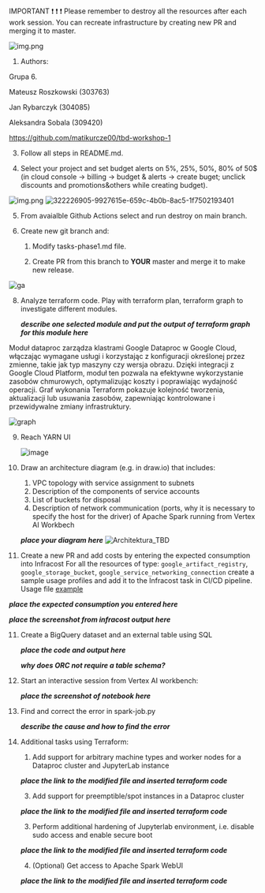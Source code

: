 IMPORTANT ❗ ❗ ❗ Please remember to destroy all the resources after each work session. You can recreate infrastructure by creating new PR and merging it to master.
  
![img.png](doc/figures/destroy.png)

1. Authors:

Grupa 6.

Mateusz Roszkowski (303763)

Jan Rybarczyk (304085)

Aleksandra Sobala (309420)

   https://github.com/matikurcze00/tbd-workshop-1

3. Follow all steps in README.md.


4. Select your project and set budget alerts on 5%, 25%, 50%, 80% of 50$ (in cloud console -> billing -> budget & alerts -> create buget; unclick discounts and promotions&others while creating budget).


  ![img.png](doc/figures/discounts.png)
  ![322226905-9927615e-659c-4b0b-8ac5-1f7502193401](https://github.com/matikurcze00/tbd-workshop-1/assets/88709044/aef3d489-37fd-48d3-86a1-9e04e0e378ac)


5. From avaialble Github Actions select and run destroy on main branch.
   
7. Create new git branch and:
    1. Modify tasks-phase1.md file.
    
    2. Create PR from this branch to **YOUR** master and merge it to make new release. 

![ga](https://github.com/matikurcze00/tbd-workshop-1/assets/88709044/98a7fbc3-c742-4803-b621-0b87eeba2a3e)

8. Analyze terraform code. Play with terraform plan, terraform graph to investigate different modules.

    ***describe one selected module and put the output of terraform graph for this module here***

Moduł dataproc zarządza klastrami Google Dataproc w Google Cloud, włączając wymagane usługi i korzystając z konfiguracji określonej przez zmienne, takie jak typ maszyny czy wersja obrazu. Dzięki integracji z Google Cloud Platform, moduł ten pozwala na efektywne wykorzystanie zasobów chmurowych, optymalizując koszty i poprawiając wydajność operacji. Graf wykonania Terraform pokazuje kolejność tworzenia, aktualizacji lub usuwania zasobów, zapewniając kontrolowane i przewidywalne zmiany infrastruktury.

![graph](https://github.com/matikurcze00/tbd-workshop-1/assets/88709044/550faccb-c54b-4d6a-aa95-152aad48e358)


   
9. Reach YARN UI
   
   ![image](https://github.com/matikurcze00/tbd-workshop-1/assets/101199483/d6d45580-7cd7-4fce-8060-20962cca782e)

   
10. Draw an architecture diagram (e.g. in draw.io) that includes:
    1. VPC topology with service assignment to subnets
    2. Description of the components of service accounts
    3. List of buckets for disposal
    4. Description of network communication (ports, why it is necessary to specify the host for the driver) of Apache Spark running from Vertex AI Workbech
  
    ***place your diagram here***
![Architektura_TBD](https://github.com/matikurcze00/tbd-workshop-1/assets/88709044/0d5cf1ea-4a9d-43e5-96d3-6197f74f8de6)


11. Create a new PR and add costs by entering the expected consumption into Infracost
For all the resources of type: `google_artifact_registry`, `google_storage_bucket`, `google_service_networking_connection`
create a sample usage profiles and add it to the Infracost task in CI/CD pipeline. Usage file [example](https://github.com/infracost/infracost/blob/master/infracost-usage-example.yml) 

   ***place the expected consumption you entered here***

   ***place the screenshot from infracost output here***

11. Create a BigQuery dataset and an external table using SQL
    
    ***place the code and output here***
   
    ***why does ORC not require a table schema?***

  
12. Start an interactive session from Vertex AI workbench:

    ***place the screenshot of notebook here***
   
13. Find and correct the error in spark-job.py

    ***describe the cause and how to find the error***

14. Additional tasks using Terraform:

    1. Add support for arbitrary machine types and worker nodes for a Dataproc cluster and JupyterLab instance

    ***place the link to the modified file and inserted terraform code***
    
    3. Add support for preemptible/spot instances in a Dataproc cluster

    ***place the link to the modified file and inserted terraform code***
    
    3. Perform additional hardening of Jupyterlab environment, i.e. disable sudo access and enable secure boot
    
    ***place the link to the modified file and inserted terraform code***

    4. (Optional) Get access to Apache Spark WebUI

    ***place the link to the modified file and inserted terraform code***
